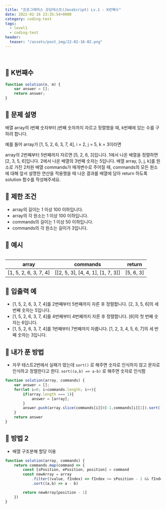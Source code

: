 ```yaml
---
title: "프로그래머스 코딩테스트(JavaScript) Lv.1 - K번째수"
date: 2022-02-16 23:35:54+0900
category: coding-test
tags:
  - level1
  - coding-test
header:
  teaser: "/assets/post_img/22-02-16-02.png"
---
```

<br>

## 🔹 K번째수
```js
function solution(n, m) {
    var answer = [];
    return answer;
}
```

## 🔹 문제 설명
배열 array의 i번째 숫자부터 j번째 숫자까지 자르고 정렬했을 때, k번째에 있는 수를 구하려 합니다.

예를 들어 array가 [1, 5, 2, 6, 3, 7, 4], i = 2, j = 5, k = 3이라면

array의 2번째부터 5번째까지 자르면 [5, 2, 6, 3]입니다.
1에서 나온 배열을 정렬하면 [2, 3, 5, 6]입니다.
2에서 나온 배열의 3번째 숫자는 5입니다.
배열 array, [i, j, k]를 원소로 가진 2차원 배열 commands가 매개변수로 주어질 때, commands의 모든 원소에 대해 앞서 설명한 연산을 적용했을 때 나온 결과를 배열에 담아 return 하도록 solution 함수를 작성해주세요.

## 🔹 제한 조건
- array의 길이는 1 이상 100 이하입니다.
- array의 각 원소는 1 이상 100 이하입니다.
- commands의 길이는 1 이상 50 이하입니다.
- commands의 각 원소는 길이가 3입니다.

## 🔹 예시
<table class="table" style="width:200px">
<table class="table">
        <thead><tr>
<th>array</th>
<th>commands</th>
<th>return</th>
</tr>
</thead>
        <tbody><tr>
<td>[1, 5, 2, 6, 3, 7, 4]</td>
<td>[[2, 5, 3], [4, 4, 1], [1, 7, 3]]</td>
<td>[5, 6, 3]</td>
</tr>
</tbody>
      </table>

## 🔹 입출력 예 
- [1, 5, 2, 6, 3, 7, 4]를 2번째부터 5번째까지 자른 후 정렬합니다. [2, 3, 5, 6]의 세 번째 숫자는 5입니다.
- [1, 5, 2, 6, 3, 7, 4]를 4번째부터 4번째까지 자른 후 정렬합니다. [6]의 첫 번째 숫자는 6입니다.
- [1, 5, 2, 6, 3, 7, 4]를 1번째부터 7번째까지 자릅니다. [1, 2, 3, 4, 5, 6, 7]의 세 번째 숫자는 3입니다.

## 🔹 내가 푼 방법


- 자꾸 테스트2번에서 실패가 떴는데 `sort()` 로 해주면 숫자로 인식하지 않고 문자로 인식하고 정렬한다고 한다. `sort((a,b) => a-b)` 로 해주면 숫자로 인식함

```js
function solution(array, commands) {
    var answer = [];
    for(let i=0; i<commands.length; i++){
        if(array.length === 1){
            answer = [array];
        }
        answer.push(array.slice(commands[i][0]-1,commands[i][1]).sort((a,b)=> a-b)[commands[i][2]-1]);
    }
    return answer
}

```

## 🔹 방법 2
- 배열 구조분해 할당 이용


```js
function solution(array, commands) {
    return commands.map(command => {
        const [sPosition, ePosition, position] = command
        const newArray = array
            .filter((value, fIndex) => fIndex >= sPosition - 1 && fIndex <= ePosition - 1)
            .sort((a,b) => a - b)    

        return newArray[position - 1]
    })
}
```
